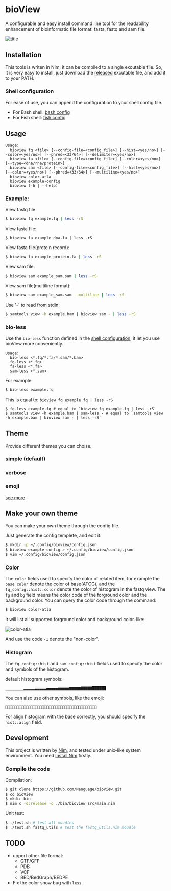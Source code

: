 # bioView

A configurable and easy install command line tool for the readability enhancement of bioinformatic file format: fasta, fastq and sam file.

![title](./example/imgs/title.png)

## Installation

This tools is writen in Nim, it can be compiled to a single excutable file.
So, it is very easy to install, just download the [released](https://github.com/Nanguage/bioView/releases) excutable file, and add it to your PATH.

### Shell configuration

For ease of use, you can append the configuration to your shell config file.

* For Bash shell: [bash config](./shell_config/bash_config.bash)
* For Fish shell: [fish config](./shell_config/fish_config.fish)

## Usage

```
Usage:
  bioview fq <file> [--config-file=<config_file>] [--hist=<yes/no>] [--color=<yes/no>] [--phred=<33/64>] [--delimiter=<yes/no>]
  bioview fa <file> [--config-file=<config_file>] [--color=<yes/no>] [--type=<dna/rna/protein>]
  bioview sam <file> [--config-file=<config_file>] [--hist=<yes/no>] [--color=<yes/no>] [--phred=<33/64>] [--multiline=<yes/no>]
  bioview color-atla
  bioview example-config
  bioview (-h | --help)
```

### Example:

View fastq file:

``` bash
$ bioview fq example.fq | less -rS
```

View fasta file:

``` base
$ bioview fa example_dna.fa | less -rS
```

View fasta file(protein record):

``` bash
$ bioview fa example_protein.fa | less -rS
```

View sam file:

``` bash
$ bioview sam example_sam.sam | less -rS
```

View sam file(multiline format):

``` bash
$ bioview sam example_sam.sam --multiline | less -rS
```

Use '-' to read from stdin:

``` bash
$ samtools view -h example.bam | bioview sam - | less -rS
```

### bio-less

Use the `bio-less` function defined in the [shell configuration](./shell_config/bash_config.bash), it let you use bioView more conveniently.

```
Usage:
  bio-less <*.fq/*.fa/*.sam/*.bam>
  fq-less <*.fq>
  fa-less <*.fa>
  sam-less <*.sam>
```

For example:

``` bash
$ bio-less example.fq
```

This is equal to: `bioview fq example.fq | less -rS`

```
$ fq-less example.fq # equal to `bioview fq example.fq | less -rS`
$ samtools view -h example.bam | sam-less - # equal to `samtools view -h example.bam | bioview sam - | less -rS`
```

## Theme

Provide different themes you can choise.

### simple (default)

### verbose

### emoji

[see more](./theme/README.md).

## Make your own theme

You can make your own theme through the config file.

Just generate the config templete, and edit it:

``` bash
$ mkdir -p ~/.config/bioview/config.json
$ bioview example-config > ~/.config/bioview/config.json
$ vim ~/.config/bioview/config.json
```

### Color

The `color` fields used to specify the color of related item, for example the `base color` denote the color of base(ATCG),
and the `fq_config::hist::color` denote the color of histogram in the fastq view. The `fg` and `bg` field means the color
code of the forground color and the background color. You can query the color code through the command:

``` bash
$ bioview color-atla
```

It will list all supported forground color and background color. like:

![color-atla](./example/imgs/color_atla.png)

And use the code `-1` denote the "non-color".

### Histogram

The `fq_config::hist` and `sam_config::hist` fields used to specify the color and symbols of the histogram.

default histogram symbols:
```
▁▁▁▁▁▁▁▁▂▂▂▂▂▃▃▃▃▃▄▄▄▄▄▅▅▅▅▅▆▆▆▆▆▇▇▇▇▇██████
```

You can also use other symbols, like the emoji:
```
👿👿👿👿👿😫😫😫😫😫🙁🙁🙁🙁🙁😣😣😣😣😣🙃🙃🙃🙃🙃😑😑😑😑😑🙂🙂🙂🙂🙂😃😃😃😃😃
```

For align histogram with the base correctly, you should specify the `hist::align` field.

## Development

This project is written by [Nim](https://nim-lang.org/), and tested under unix-like system environment. 
You need [install Nim](https://nim-lang.org/install.html) firstly.

### Compile the code

Compilation:

``` bash
$ git clone https://github.com/Nanguage/bioView.git
$ cd bioView
$ mkdir bin
$ nim c -d:release -o ./bin/bioview src/main.nim
```

Unit test:

``` bash
$ ./test.sh # test all moudles
$ ./test.sh fastq_utils # test the fastq_utils.nim moudle
```
## TODO
+ upport other file format:
    * GTF/GFF
    * PDB
    * VCF
    * BED/BedGraph/BEDPE
+ Fix the color show bug with `less`.
